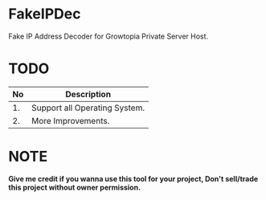 # FakeIPDec
Fake IP Address Decoder for Growtopia Private Server Host.

# TODO
|No|Description|
|--|-----------|
|1.|Support all Operating System.|
|2.|More Improvements.|

# NOTE
**Give me credit if you wanna use this tool for your project, Don't sell/trade this project without owner permission.**
